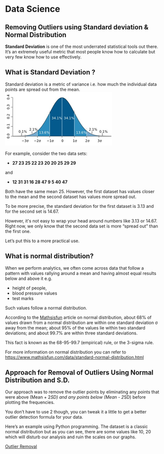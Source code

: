 # Data Science

## Removing Outliers using Standard deviation & Normal Distribution

**Standard Deviation** is one of the most underrated statistical tools out there. It’s an extremely useful metric that most people know how to calculate but very few know how to use effectively.

## What is Standard Deviation ?
Standard deviation is a metric of variance i.e. how much the individual data points are spread out from the mean.
![title](std-dev-normal.jpg)

For example, consider the two data sets:


* **27 23 25 22 23 20 20 25 29 29**
 
and

* **12 31 31 16 28 47 9 5 40 47**
 
Both have the same mean 25. However, the first dataset has values closer to the mean and the second dataset has values more spread out.

To be more precise, the standard deviation for the first dataset is 3.13 and for the second set is 14.67.

However, it's not easy to wrap your head around numbers like 3.13 or 14.67. Right now, we only know that the second data set is more “spread out” than the first one.

Let’s put this to a more practical use.

## What is normal distribution?
 
When we perform analytics, we often come across data that follow a pattern with values rallying around a mean and having almost equal results below and above it e.g.

* height of people,
* blood pressure values
* test marks

Such values follow a normal distribution.

According to the [Mathsisfun](https://www.mathsisfun.com/data/standard-normal-distribution.html) article on normal distribution, about 68% of values drawn from a normal distribution are within one standard deviation σ away from the mean; about 95% of the values lie within two standard deviations; and about 99.7% are within three standard deviations.

This fact is known as the 68-95-99.7 (empirical) rule, or the 3-sigma rule.

For more information on normal distribution you can refer to https://www.mathsisfun.com/data/standard-normal-distribution.html


## Approach for Removal of Outliers Using Normal Distribution and S.D.

Our approach was to remove the outlier points by eliminating any points that were above (Mean + 2*SD) and any points below (Mean - 2*SD) before plotting the frequencies.

You don’t have to use 2 though, you can tweak it a little to get a better outlier detection formula for your data.

Here’s an example using Python programming. The dataset is a classic normal distribution but as you can see, there are some values like 10, 20 which will disturb our analysis and ruin the scales on our graphs.

[Outlier Removal](RemovingOutliers/OutlierRemoval.ipynb)


